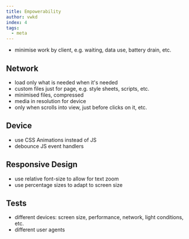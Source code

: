 ```yaml
---
title: Empowerability
author: vwkd
index: 4
tags:
  - meta
---
```


- minimise work by client, e.g. waiting, data use, battery drain, etc.



## Network

- load only what is needed when it's needed
- custom files just for page, e.g. style sheets, scripts, etc.
- minimised files, compressed
- media in resolution for device
- only when scrolls into view, just before clicks on it, etc.



## Device

- use CSS Animations instead of JS
- debounce JS event handlers



## Responsive Design

- use relative font-size to allow for text zoom
- use percentage sizes to adapt to screen size



## Tests

- different devices: screen size, performance, network, light conditions, etc.
- different user agents